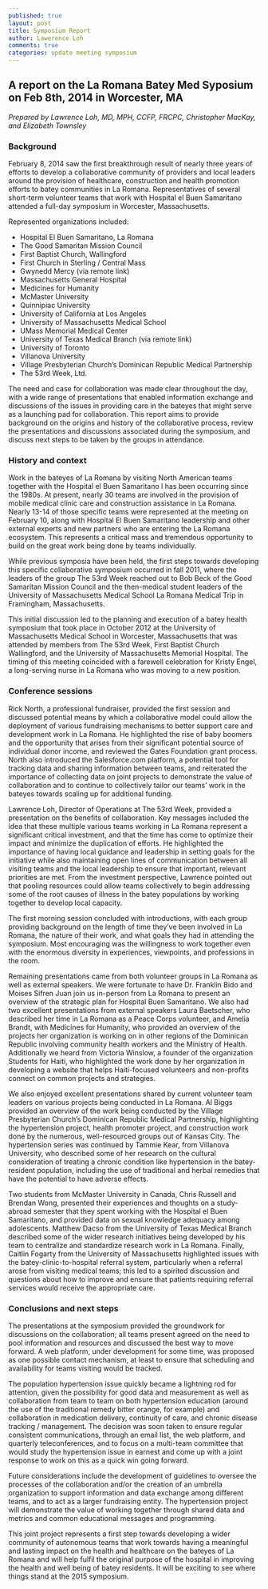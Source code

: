 ```yaml
---
published: true
layout: post
title: Symposium Report
author: Lawerence Loh
comments: true
categories: update meeting symposium
---
```


## A report on the La Romana Batey Med Syposium on Feb 8th, 2014 in Worcester, MA

*Prepared by Lawrence Loh, MD, MPH, CCFP, FRCPC, Christopher MacKay, and Elizabeth Townsley*

### Background

February 8, 2014 saw the first breakthrough result of nearly three years of efforts to develop a collaborative community of providers and local leaders around the provision of healthcare, construction and health promotion efforts to batey communities in La Romana. Representatives of several short-term volunteer teams that work with Hospital el Buen Samaritano attended a full-day symposium in Worcester, Massachusetts. 

Represented organizations included:

- Hospital El Buen Samaritano, La Romana
- The Good Samaritan Mission Council 
- First Baptist Church, Wallingford
- First Church in Sterling / Central Mass
- Gwynedd Mercy (via remote link)
- Massachusetts General Hospital
- Medicines for Humanity
- McMaster University
- Quinnipiac University
- University of California at Los Angeles
- University of Massachusetts Medical School
- UMass Memorial Medical Center
- University of Texas Medical Branch (via remote link)
- University of Toronto
- Villanova University
- Village Presbyterian Church’s Dominican Republic Medical Partnership
- The 53rd Week, Ltd. 

The need and case for collaboration was made clear throughout the day, with a wide range of presentations that enabled information exchange and discussions of the issues in providing care in the bateyes that might serve as a launching pad for collaboration. This report aims to provide background on the origins and history of the collaborative process, review the presentations and discussions associated during the symposium, and discuss next steps to be taken by the groups in attendance.

### History and context

Work in the bateyes of La Romana by visiting North American teams together with the Hospital el Buen Samaritano l has been occurring since the 1980s. At present, nearly 30 teams are involved in the provision of mobile medical clinic care and construction assistance in La Romana. Nearly 13-14 of those specific teams were represented at the meeting on February 10, along with Hospital El Buen Samaritano leadership and other external experts and new partners who are entering the La Romana ecosystem. This represents a critical mass and tremendous opportunity to build on the great work being done by teams individually. 

While previous symposia have been held, the first steps towards developing this specific collaborative symposium occurred in fall 2011, where the leaders of the group The 53rd Week reached out to Bob Beck of the Good Samaritan Mission Council and the then-medical student leaders of the University of Massachusetts Medical School La Romana Medical Trip in Framingham, Massachusetts. 

This initial discussion led to the planning and execution of a batey health symposium that took place in October 2012 at the University of Massachusetts Medical School in Worcester, Massachusetts that was attended by members from The 53rd Week, First Baptist Church Wallingford, and the University of Massachusetts Memorial Hospital. The timing of this meeting coincided with a farewell celebration for Kristy Engel, a long-serving nurse in La Romana who was moving to a new position. 

### Conference sessions

Rick North, a professional fundraiser, provided the first session and discussed potential means by which a collaborative model could allow the deployment of various fundraising mechanisms to better support care and development work in La Romana. He highlighted the rise of baby boomers and the opportunity that arises from their significant potential source of individual donor income, and reviewed the Gates Foundation grant process. North also introduced the Salesforce.com platform, a potential tool for tracking data and sharing information between teams, and reiterated the importance of collecting data on joint projects to demonstrate the value of collaboration and to continue to collectively tailor our teams’ work in the bateyes towards scaling up for additional funding.

Lawrence Loh, Director of Operations at The 53rd Week, provided a presentation on the benefits of collaboration. Key messages included the idea that these multiple various teams working in La Romana represent a significant critical investment, and that the time has come to optimize their impact and minimize the duplication of efforts. He highlighted the importance of having local guidance and leadership in setting goals for the initiative while also maintaining open lines of communication between all visiting teams and the local leadership to ensure that important, relevant priorities are met. From the investment perspective, Lawrence pointed out that pooling resources could allow teams collectively to begin addressing some of the root causes of illness in the batey populations by working together to develop local capacity. 

The first morning session concluded with introductions, with each group providing background on the length of time they’ve been involved in La Romana, the nature of their work, and what goals they had in attending the symposium. Most encouraging was the willingness to work together even with the enormous diversity in experiences, viewpoints, and professions in the room.

Remaining presentations came from both volunteer groups in La Romana as well as external speakers. We were fortunate to have Dr. Franklin Bido and Moises Sifren Juan join us in-person from La Romana to present an overview of the strategic plan for Hospital Buen Samaritano. We also had two excellent presentations from external speakers Laura Baetscher, who described her time in La Romana as a Peace Corps volunteer, and Amelia Brandt, with Medicines for Humanity, who provided an overview of the projects her organization is working on in other regions of the Dominican Republic involving community health workers and the Ministry of Health. Additionally we heard from Victoria Winslow, a founder of the organization Students for Haiti, who highlighted the work done by her organization in developing a website that helps Haiti-focused volunteers and non-profits connect on common projects and strategies.

We also enjoyed excellent presentations shared by current volunteer team leaders on various projects being conducted in La Romana. Al Biggs provided an overview of the work being conducted by the Village Presbyterian Church’s Dominican Republic Medical Partnership, highlighting the hypertension project, health promoter project, and construction work done by the numerous, well-resourced groups out of Kansas City. The hypertension series was continued by Tammie Kear, from Villanova University, who described some of her research on the cultural consideration of treating a chronic condition like hypertension in the batey-resident population, including the use of traditional and herbal remedies that have the potential to have adverse effects.  

Two students from McMaster University in Canada, Chris Russell and Brendan Wong, presented their experiences and thoughts on a study-abroad semester that they spent working with the Hospital el Buen Samaritano, and provided data on sexual knowledge adequacy among adolescents. Matthew Dacso from the University of Texas Medical Branch described some of the wider research initiatives being developed by his team to centralize and standardize research work in La Romana. Finally, Caitlin Fogarty from the University of Massachusetts highlighted issues with the batey-clinic-to-hospital referral system, particularly when a referral arose from visiting medical teams; this led to a spirited discussion and questions about how to improve and ensure that patients requiring referral services would receive the appropriate care.

### Conclusions and next steps

The presentations at the symposium provided the groundwork for discussions on the collaboration; all teams present agreed on the need to pool information and resources and discussed the best way to move forward. A web platform, under development for some time, was proposed as one possible contact mechanism, at least to ensure that scheduling and availability for teams visiting would be tracked. 

The population hypertension issue quickly became a lightning rod for attention, given the possibility for good data and measurement as well as collaboration from team to team on both hypertension education (around the use of the traditional remedy bitter orange, for example) and collaboration in medication delivery, continuity of care, and chronic disease tracking / management. The decision was soon taken to ensure regular consistent communications, through an email list, the web platform, and quarterly teleconferences, and to focus on a multi-team committee that would study the hypertension issue in earnest and come up with a joint response to work on this as a quick win going forward.

Future considerations include the development of guidelines to oversee the processes of the collaboration and/or the creation of an umbrella organization to support information and data exchange among different teams, and to act as a larger fundraising entity. The hypertension project will demonstrate the value of working together through shared data and metrics and common educational messages and programming. 

This joint project represents a first step towards developing a wider community of autonomous teams that work towards having a meaningful and lasting impact on the health and healthcare on the bateyes of La Romana and will help fulfil the original purpose of the hospital in improving the health and well being of batey residents. It will be exciting to see where things stand at the 2015 symposium. 
 
